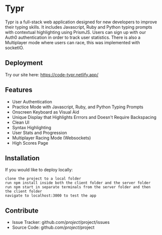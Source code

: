Typr
========

Typr is a full-stack web application designed for new developers to improve their typing skills. It includes Javascript, Ruby and Python typing prompts with contextual highlighting using PrismJS. Users can sign up with our Auth0 authentication in order to track user statistics. There is also a Multiplayer mode where users can race, this was implemented with socketIO.

Deployment
--------
Try our site here: https://code-typr.netlify.app/


Features
--------

- User Authentication
- Practice Mode with Javascript, Ruby, and Python Typing Prompts
- Onscreen Keyboard as Visual Aid
- Unique Display that Highlights Errrors and Doesn't Require Backspacing
- Clean UI
- Syntax Highlighting
- User Stats and Progression
- Multiplayer Racing Mode (Websockets)
- High Scores Page

Installation
------------

If you would like to deploy locally:

    clone the project to a local folder
    run npm install inside both the client folder and the server folder
    run npm start in separate terminals from the server folder and then the client folder
    navigate to localhost:3000 to test the app

Contribute
----------

- Issue Tracker: github.com/$project/$project/issues
- Source Code: github.com/$project/$project

